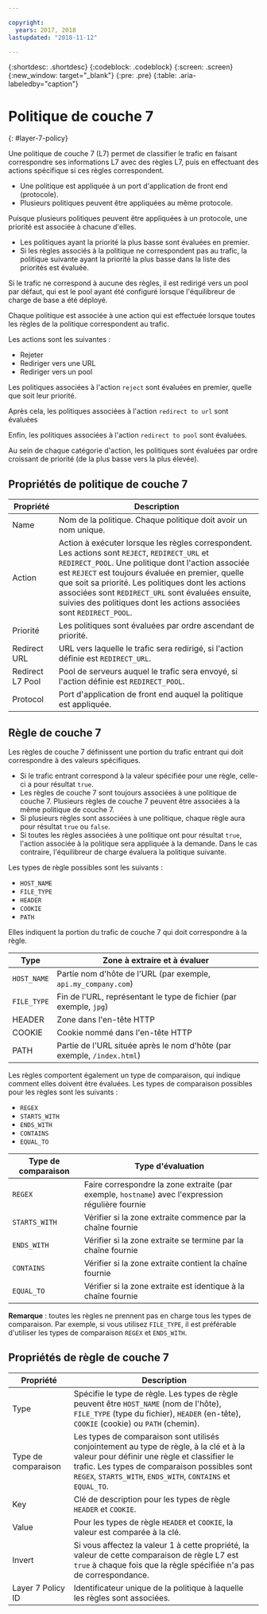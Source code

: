 ```yaml
---

copyright:
  years: 2017, 2018
lastupdated: "2018-11-12"

---
```


{:shortdesc: .shortdesc}
{:codeblock: .codeblock}
{:screen: .screen}
{:new_window: target="_blank"}
{:pre: .pre}
{:table: .aria-labeledby="caption"}

# Politique de couche 7
{: #layer-7-policy}

Une politique de couche 7 (L7) permet de classifier le trafic en faisant correspondre ses informations L7 avec des règles L7, puis en effectuant des actions spécifique si ces règles correspondent. 

* Une politique est appliquée à un port d'application de front end (protocole). 
* Plusieurs politiques peuvent être appliquées au même protocole.

Puisque plusieurs politiques peuvent être appliquées à un protocole, une priorité est associée à chacune d'elles. 

* Les politiques ayant la priorité la plus basse sont évaluées en premier. 
* Si les règles associés à la politique ne correspondent pas au trafic, la politique suivante ayant la priorité la plus basse dans la liste des priorités est évaluée. 

Si le trafic ne correspond à aucune des règles, il est redirigé vers un pool par défaut, qui est le pool ayant été configuré lorsque l'équilibreur de charge de base a été déployé.

Chaque politique est associée à une action qui est effectuée lorsque toutes les règles de la politique correspondent au trafic.

Les actions sont les suivantes :

- Rejeter 
- Rediriger vers une URL
- Rediriger vers un pool 

Les politiques associées à l'action `reject` sont évaluées en premier, quelle que soit leur priorité.

Après cela, les politiques associées à l'action `redirect to url` sont évaluées

Enfin, les politiques associées à l'action `redirect to pool` sont évaluées.

Au sein de chaque catégorie d'action, les politiques sont évaluées par ordre croissant de priorité (de la plus basse vers la plus élevée).

## Propriétés de politique de couche 7

Propriété  | Description
------------- | -------------
Name | Nom de la politique. Chaque politique doit avoir un nom unique.
Action | Action à exécuter lorsque les règles correspondent. Les actions sont `REJECT`, `REDIRECT_URL` et `REDIRECT_POOL`. Une politique dont l'action associée est `REJECT` est toujours évaluée en premier, quelle que soit sa priorité. Les politiques dont les actions associées sont `REDIRECT_URL` sont évaluées ensuite, suivies des politiques dont les actions associées sont `REDIRECT_POOL`.
Priorité | Les politiques sont évaluées par ordre ascendant de priorité. 
Redirect URL | URL vers laquelle le trafic sera redirigé, si l'action définie est `REDIRECT_URL`.
Redirect L7 Pool | Pool de serveurs auquel le trafic sera envoyé, si l'action définie est `REDIRECT_POOL`.
Protocol | Port d'application de front end auquel la politique est appliquée.

## Règle de couche 7
Les règles de couche 7 définissent une portion du trafic entrant qui doit correspondre à des valeurs spécifiques.

* Si le trafic entrant correspond à la valeur spécifiée pour une règle, celle-ci a pour résultat `true`.
* Les règles de couche 7 sont toujours associées à une politique de couche 7. Plusieurs règles de couche 7 peuvent être associées à la même politique de couche 7.
* Si plusieurs règles sont associées à une politique, chaque règle aura pour résultat `true` ou `false`. 
* Si toutes les règles associées à une politique ont pour résultat `true`, l'action associée à la politique sera appliquée à la demande. Dans le cas contraire, l'équilibreur de charge évaluera la politique suivante.

Les types de règle possibles sont les suivants : 

* `HOST_NAME`
* `FILE_TYPE`
* `HEADER`
* `COOKIE`
* `PATH`

Elles indiquent la portion du trafic de couche 7 qui doit correspondre à la règle.

Type      |  Zone à extraire et à évaluer
----------| -----------------------
`HOST_NAME` | Partie nom d'hôte de l'URL (par exemple, `api.my_company.com`)
`FILE_TYPE` | Fin de l'URL, représentant le type de fichier (par exemple, `jpg`)
HEADER    | Zone dans l'en-tête HTTP
COOKIE    | Cookie nommé dans l'en-tête HTTP 
PATH      | Partie de l'URL située après le nom d'hôte (par exemple, `/index.html`)

Les règles comportent également un type de comparaison, qui indique comment elles doivent être évaluées.
Les types de comparaison possibles pour les règles sont les suivants : 

* `REGEX`
* `STARTS_WITH`
* `ENDS_WITH`
* `CONTAINS`
* `EQUAL_TO`

Type de comparaison |  Type d'évaluation
----------------|---------------------
`REGEX`           |  Faire correspondre la zone extraite (par exemple, `hostname`) avec l'expression régulière fournie
`STARTS_WITH`     |  Vérifier si la zone extraite commence par la chaîne fournie
`ENDS_WITH`       |  Vérifier si la zone extraite se termine par la chaîne fournie
`CONTAINS`        |  Vérifier si la zone extraite contient la chaîne fournie
`EQUAL_TO`        |  Vérifier si la zone extraite est identique à la chaîne fournie

**Remarque** : toutes les règles ne prennent pas en charge tous les types de comparaison. Par exemple, si vous utilisez `FILE_TYPE`, il est préférable d'utiliser les types de comparaison `REGEX` et `ENDS_WITH`.

## Propriétés de règle de couche 7

Propriété  | Description
------------- | -------------
Type | Spécifie le type de règle. Les types de règle peuvent être `HOST_NAME` (nom de l'hôte), `FILE_TYPE` (type du fichier), `HEADER` (en-tête), `COOKIE` (cookie) ou `PATH` (chemin).
Type de comparaison | Les types de comparaison sont utilisés conjointement au type de règle, à la clé et à la valeur pour définir une règle et classifier le trafic. Les types de comparaison possibles sont `REGEX`, `STARTS_WITH`, `ENDS_WITH`, `CONTAINS` et `EQUAL_TO`.
Key | Clé de description pour les types de règle `HEADER` et `COOKIE`. 
Value |  Pour les types de règle `HEADER` et `COOKIE`, la valeur est comparée à la clé.
Invert | Si vous affectez la valeur 1 à cette propriété, la valeur de cette comparaison de règle L7 est `true` à chaque fois que la règle spécifiée n'a pas de correspondance.
Layer 7 Policy ID | Identificateur unique de la politique à laquelle les règles sont associées.
